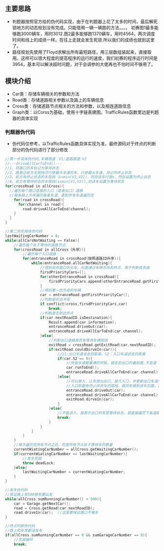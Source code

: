 ## 主要思路
* 判题器按照官方给的伪代码实现，由于在判题器上花了太多的时间，最后解死锁地方的动态规划没有完成。只能借用一辆一辆跑的方法，。。。
初赛图1最多能够跑3000辆车，用时3012.图2最多能够跑1370辆车，用时4564，两次调度时间和线上的成绩一样。在往上走就会发生死锁.所以我们的成绩也就到这里了。
* 路径规划先使用了Floyd求解出所有最短路径，用三层数组装起来，直接取用。这样可以很大程度的提高程序的运行的速度，我们初赛的程序运行时间是3954，基本可以解决超时问题，对于会调参的大佬再也不怕时间不够用了。
## 模块介绍
* Car类：存储车辆相关的参数和方法
* Road类：存储道路相关参数以及路上的车辆信息
* Cross类：存储道路节点相关的方法和参数，以及相连道路信息
* Graph类：以Corss为基础，使用十字链表建图。TrafficRules函数里边是判题器的具体实现

### 判题器伪代码
* 伪代码仅参考，以TrafficRules函数具体实现为准，最终源码对于终点的判断部分的伪代码进行了部分修改
```cpp
//第一步具体伪代码,车辆限速：V1;道路限速:V2
//---driveAllCarToEnd()---
//1、将路口的车标记为等待状态
//2、路里边前方无阻挡可行使最大车速的车，行驶最大车速，并记作终止状态
//3、前方有终止状态的车阻挡（s<min(V1,V2)），则将该车行驶s，然后设置为终止状态
//4、前方有等待状态的车阻挡(s<min(V1,V2)),则该车设置为等待状态
for(crossRoad in allCross){
  //遍历每个路口连接的入口（或者出口）道路
  //每条路上升序遍历每条车道，直到所有车道遍历完
    for(road in crossRoad){
      for(channel in road){
        road.driveAllCarToEnd(channel);
    }
  }
}

//第二步的具体伪代码
lastWaitingCarNumber = 0;
while(allCarsNotWaiting == False){
	//遍历每个处于等待的道路节点
	for(crossRoad in allCross（升序）){
		//遍历每个入口道路
		for(entranceRoad in crossRoad(按照道路ID升序)){
			while(entranceRoad.allCarNotWaiting){
				//得到另外路口的头车，后面通过车辆方向和终点，用于判断优先级
				firsdPriorityCars=[];			
				for(otherEntranceRoad in crossRoad){
					firsdPriorityCars.append(otherEntranceRoad.getFirstPriorityCar());
				}
				//得到第一优先级的车辆
				car = entranceRoad.getFirstPriorityCar();
				//判断是否会冲突
				if conflict(cross,firsdPriorityCars,car)
					break;
				//判断是否到达终点
				if(car.nextRoadID.isDestination){
					Result.append(car.information);
					entranceRoad.driveOut(car);
					entranceRoad.driveAllCarToEnd(car.channel);
				}else{
					//判断出口道路是否有等待车辆阻挡
					exitRoad = crossRoad.getExitRoad(car.nextRoadID);
					if(exitRoad.couldDirveIn(car)){
						//S1:出口车道该走的距离，S2：入口车道该走的距离
						if(car.S2 == 0){
							//所有车道都塞满的时候，就走到出口的最前面,不变道
							car.runToEnd();
							entranceRoad.driveAllCarToEnd(car.channel);
						}else{
							//可以驶入，让车驶出出口，驶入入口，并更新出口车道所有车的行驶状态
							//入口前面有终止状态车的阻挡，就将车接到该车后面，直到入口车道塞满，再进入下个车道
							entranceRoad.driveOut(car);
							entranceRoad.driveAllCarToEnd(car.channel);
							exitRoad.dirveIn(car);
						}
					}else{
						//不能进入，就表示出口的车是等待状态，就直接遍历下条道路
						break;
					}
				}
			}
		}
	}
	//每次遍历完所有节点之后，检查所有节点处于等待车的数量
	currentWiatingCarNumber = allCross.getWaitingCarNumber();
	if(currentWiatingCarNumber == lastWaitingCarNumber){
		//发生死锁
		throw deadLock;
	}else{
		lastWaitingCarNumber = currentWiatingCarNumber;
	}
}

//发车伪代码
//保证路上有500辆车要出发
while(allCross.sumRunningCarNumber() < 500){
	car = Garage.getNextCar();
	road = Cross.getRoad(car.nextRoadID);
	road.driveIn(car);	//这里要保证路口不堵车
}

//终点判断伪代码
//路上和车库都没有车
if(allCross.sumRunningCarNumber == 0 && sumGarageCarNumber == 0){
	//完成循环
	break;
```


